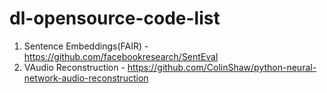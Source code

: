 # dl-opensource-code-list
1. Sentence Embeddings(FAIR) - https://github.com/facebookresearch/SentEval
2. VAudio Reconstruction - https://github.com/ColinShaw/python-neural-network-audio-reconstruction
